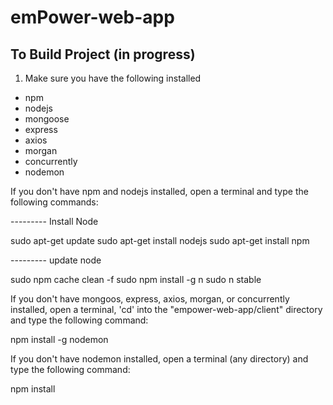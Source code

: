 # emPower-web-app 

## To Build Project (in progress)
1. Make sure you have the following installed
  - npm
  - nodejs
  - mongoose
  - express
  - axios
  - morgan
  - concurrently
  - nodemon
  
  If you don't have npm and nodejs installed, open a terminal and type the following commands: 
  
  --------- Install Node
  
  sudo apt-get update
  sudo apt-get install nodejs
  sudo apt-get install npm

  --------- update node
  
  sudo npm cache clean -f
  sudo npm install -g n
  sudo n stable
  
  If you don't have mongoos, express, axios, morgan, or concurrently installed, open a terminal, 'cd' into the "empower-web-app/client" directory and type the following command:
  
  npm install -g nodemon
  
  If you don't have nodemon installed, open a terminal (any directory) and type the following command:
  
  npm install 
  
  

  
  

